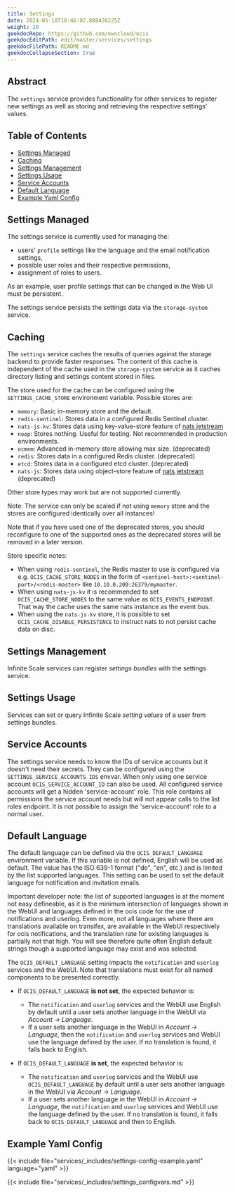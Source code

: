 ```yaml
---
title: Settings
date: 2024-05-18T10:46:02.888426225Z
weight: 20
geekdocRepo: https://github.com/owncloud/ocis
geekdocEditPath: edit/master/services/settings
geekdocFilePath: README.md
geekdocCollapseSection: true
---
```


<!-- Do not edit this file, it is autogenerated. Edit the service README.md instead -->

## Abstract


The `settings` service provides functionality for other services to register new settings as well as storing and retrieving the respective settings' values.


## Table of Contents

* [Settings Managed](#settings-managed)
* [Caching](#caching)
* [Settings Management](#settings-management)
* [Settings Usage](#settings-usage)
* [Service Accounts](#service-accounts)
* [Default Language](#default-language)
* [Example Yaml Config](#example-yaml-config)

## Settings Managed

The settings service is currently used for managing the:

*   users' `profile` settings like the language and the email notification settings,
*   possible user roles and their respective permissions,
*   assignment of roles to users.

As an example, user profile settings that can be changed in the Web UI must be persistent.

The settings service persists the settings data via the `storage-system` service.

<!--- Note: The diagramm is outdate, leaving it here for a future rework
The diagram shows how the settings service integrates into oCIS:

The diagram shows how the settings service integrates into oCIS:

```mermaid
graph TD
    ows ---|"listSettingsBundles(),<br>saveSettingsValue(value)"| os[ocis-settings]
    owc ---|"listSettingsValues()"| sdk[oC SDK]
    sdk --- sdks{ocis-settings<br>available?}
    sdks ---|"yes"| os
    sdks ---|"no"| defaults[Use set of<br>default values]
    oa[oCIS services<br>e.g. ocis-accounts] ---|"saveSettingsBundle(bundle)"| os
```
-->

## Caching

The `settings` service caches the results of queries against the storage backend to provide faster responses. The content of this cache is independent of the cache used in the `storage-system` service as it caches directory listing and settings content stored in files.

The store used for the cache can be configured using the `SETTINGS_CACHE_STORE` environment variable. Possible stores are:
  -   `memory`: Basic in-memory store and the default.
  -   `redis-sentinel`: Stores data in a configured Redis Sentinel cluster.
  -   `nats-js-kv`: Stores data using key-value-store feature of [nats jetstream](https://docs.nats.io/nats-concepts/jetstream/key-value-store)
  -   `noop`: Stores nothing. Useful for testing. Not recommended in production environments.
  -   `ocmem`: Advanced in-memory store allowing max size. (deprecated)
  -   `redis`: Stores data in a configured Redis cluster. (deprecated)
  -   `etcd`: Stores data in a configured etcd cluster. (deprecated)
  -   `nats-js`: Stores data using object-store feature of [nats jetstream](https://docs.nats.io/nats-concepts/jetstream/obj_store) (deprecated)

Other store types may work but are not supported currently.

Note: The service can only be scaled if not using `memory` store and the stores are configured identically over all instances!


Note that if you have used one of the deprecated stores, you should reconfigure to one of the supported ones as the deprecated stores will be removed in a later version.

Store specific notes:
  -   When using `redis-sentinel`, the Redis master to use is configured via e.g. `OCIS_CACHE_STORE_NODES` in the form of `<sentinel-host>:<sentinel-port>/<redis-master>` like `10.10.0.200:26379/mymaster`.
  -   When using `nats-js-kv` it is recommended to set `OCIS_CACHE_STORE_NODES` to the same value as `OCIS_EVENTS_ENDPOINT`. That way the cache uses the same nats instance as the event bus.
  -   When using the `nats-js-kv` store, it is possible to set `OCIS_CACHE_DISABLE_PERSISTENCE` to instruct nats to not persist cache data on disc.

## Settings Management

Infinite Scale services can register *settings bundles* with the settings service.

## Settings Usage

Services can set or query Infinite Scale *setting values* of a user from settings bundles.

## Service Accounts

The settings service needs to know the IDs of service accounts but it doesn't need their secrets. They can be configured using the `SETTINGS_SERVICE_ACCOUNTS_IDS` envvar. When only using one service account `OCIS_SERVICE_ACCOUNT_ID` can also be used. All configured service accounts will get a hidden 'service-account' role. This role contains all permissions the service account needs but will not appear calls to the list roles endpoint. It is not possible to assign the 'service-account' role to a normal user.

## Default Language

The default language can be defined via the `OCIS_DEFAULT_LANGUAGE` environment variable. If this variable is not defined, English will be used as default. The value has the ISO 639-1 format ("de", "en", etc.) and is limited by the list supported languages. This setting can be used to set the default language for notification and invitation emails.

Important developer note: the list of supported languages is at the moment not easy defineable, as it is the minimum intersection of languages shown in the WebUI and languages defined in the ocis code for the use of notifications and userlog. Even more, not all languages where there are translations available on transifex, are available in the WebUI respectively for ocis notifications, and the translation rate for existing languages is partially not that high. You will see therefore quite often English default strings though a supported language may exist and was selected.

The `OCIS_DEFAULT_LANGUAGE` setting impacts the `notification` and `userlog` services and the WebUI. Note that translations must exist for all named components to be presented correctly.

*   If  `OCIS_DEFAULT_LANGUAGE` **is not set**, the expected behavior is:
    *   The `notification` and `userlog` services and the WebUI use English by default until a user sets another language in the WebUI via _Account -> Language_.
    *    If a user sets another language in the WebUI in _Account -> Language_, then the `notification` and `userlog` services and WebUI use the language defined by the user. If no translation is found, it falls back to English.

*   If  `OCIS_DEFAULT_LANGUAGE` **is set**, the expected behavior is:
    *   The `notification` and `userlog` services and the WebUI use `OCIS_DEFAULT_LANGUAGE`  by default until a user sets another language in the WebUI via _Account -> Language_.
    *   If a user sets another language in the WebUI in _Account -> Language_, the `notification` and `userlog` services and WebUI use the language defined by the user. If no translation is found, it falls back to `OCIS_DEFAULT_LANGUAGE` and then to English.
## Example Yaml Config
{{< include file="services/_includes/settings-config-example.yaml"  language="yaml" >}}

{{< include file="services/_includes/settings_configvars.md" >}}

